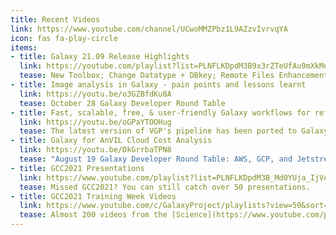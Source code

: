 ```yaml
---
title: Recent Videos
link: https://www.youtube.com/channel/UCwoMMZPbz1L9AZzvIvrvqYA
icon: fas fa-play-circle
items:
- title: Galaxy 21.09 Release Highlights
  link: https://youtube.com/playlist?list=PLNFLKDpdM3B9x3rZTeUfAu9mXkMe4bIPI
  tease: New Toolbox; Change Datatype + DBkey; Remote Files Enhancements
- title: Image analysis in Galaxy - pain points and lessons learnt
  link: https://youtu.be/o3GZBfdKu8A
  tease: October 28 Galaxy Developer Round Table
- title: Fast, scalable, free, & user-friendly Galaxy workflows for reference genome assembly
  link: https://youtu.be/oGPaYTOOHug
  tease: The latest version of VGP's pipeline has been ported to Galaxy.
- title: Galaxy for AnVIL Cloud Cost Analysis
  link: https://youtu.be/DkGrrbaTPN8
  tease: "August 19 Galaxy Developer Round Table: AWS, GCP, and Jetstream"
- title: GCC2021 Presentations
  link: https://www.youtube.com/playlist?list=PLNFLKDpdM3B_Md0YUja_IjVeXywRi0Kz3
  tease: Missed GCC2021? You can still catch over 50 presentations.
- title: GCC2021 Training Week Videos
  link: https://www.youtube.com/c/GalaxyProject/playlists?view=50&sort=dd&shelf_id=4
  tease: Almost 200 videos from the [Science](https://www.youtube.com/playlist?list=PLNFLKDpdM3B_3M7i8fQ3rH_sax6rmAsyz), [Developer](https://www.youtube.com/playlist?list=PLNFLKDpdM3B_gBvf4mzjIrI8IRhTIFAmc), and [Admin](https://www.youtube.com/playlist?list=PLNFLKDpdM3B9aiB2rLaAIVdjIos4rc9-y) tracks
---
```


